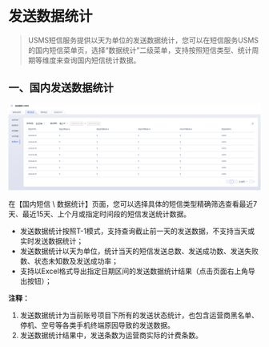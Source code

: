 # 发送数据统计



> USMS短信服务提供以天为单位的发送数据统计，您可以在短信服务USMS的国内短信菜单页，选择“数据统计”二级菜单，支持按照短信类型、统计周期等维度来查询国内短信统计数据。



## 一、国内发送数据统计

![image](../../images/guide/5003/313/短信服务USMS_发送数据统计_国内短信_01.png)

在【国内短信 \ 数据统计】页面，您可以选择具体的短信类型精确筛选查看最近7天、最近15天、上个月或指定时间段的短信发送统计数据。

- 发送数据统计按照T-1模式，支持查询截止前一天的发送数据，不支持当天或实时发送数据统计；
- 发送数据统计以天为单位，统计当天的短信发送总数、发送成功数、发送失败数、状态未知数及发送成功率；
- 支持以Excel格式导出指定日期区间的发送数据统计结果（点击页面右上角导出按钮）；



**注释：**

1. 发送数据统计为当前账号项目下所有的发送状态统计，也包含运营商黑名单、停机、空号等各类手机终端原因导致的发送数据。
2. 发送数据统计结果中，发送条数为运营商实际的计费条数。

